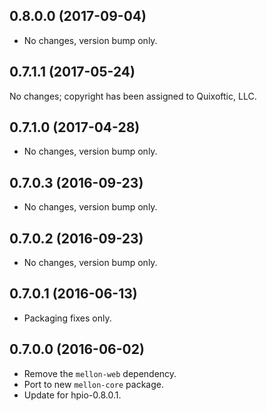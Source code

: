 ## 0.8.0.0 (2017-09-04)

- No changes, version bump only.

## 0.7.1.1 (2017-05-24)

No changes; copyright has been assigned to Quixoftic, LLC.

## 0.7.1.0 (2017-04-28)

- No changes, version bump only.

## 0.7.0.3 (2016-09-23)

- No changes, version bump only.

## 0.7.0.2 (2016-09-23)

- No changes, version bump only.

## 0.7.0.1 (2016-06-13)

- Packaging fixes only.

## 0.7.0.0 (2016-06-02)

- Remove the `mellon-web` dependency.
- Port to new `mellon-core` package.
- Update for hpio-0.8.0.1.
